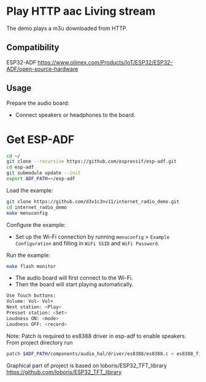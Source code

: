 # Play HTTP aac Living stream

The demo plays a m3u downloaded from HTTP. 

## Compatibility

ESP32-ADF
https://www.olimex.com/Products/IoT/ESP32/ESP32-ADF/open-source-hardware

## Usage

Prepare the audio board:

- Connect speakers or headphones to the board.

# Get ESP-ADF
```bash
cd ~/
git clone --recursive https://github.com/espressif/esp-adf.git
cd esp-adf
git submodule update --init
export ADF_PATH=~/esp-adf
```

Load the example:
```bash
git clone https://github.com/d3v1c3nv11/internet_radio_demo.git
cd internet_radio_demo
make menuconfig
```
Configure the example:

- Set up the Wi-Fi connection by running `menuconfig` > `Example Configuration` and filling in `WiFi SSID` and `WiFi Password`.

Run the example:

```bash
make flash monitor
```
- The audio board will first connect to the Wi-Fi.
- Then the board will start playing automatically.
```bash
Use Touch buttons:
Volume: Vol- Vol+
Next station: <Play>
Presset station: <Set>
Loudness ON: <mode>
Loudness OFF: <record>
```

Note: Patch is required to es8388 driver in esp-adf to enable speakers. From project directory run
```bash
patch $ADF_PATH/components/audio_hal/driver/es8388/es8388.c < es8388_fix_speaker_volume.patch 
```

Graphical part of project is based on loboris/ESP32_TFT_library https://github.com/loboris/ESP32_TFT_library

